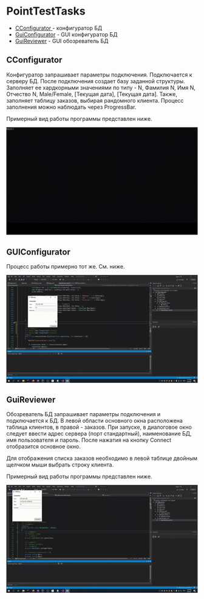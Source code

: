 # PointTestTasks

- [CConfigurator ](https://github.com/sergeymsui/PointTestTasks/tree/main/CConfigurator) - конфигуратор БД
- [GuiConfigurator](https://github.com/sergeymsui/PointTestTasks/tree/main/GuiConfigurator) - GUI конфигуратор БД
- [GuiReviewer](https://github.com/sergeymsui/PointTestTasks/tree/main/GuiReviewer) - GUI обозреватель БД

## CConfigurator

Конфигуратор запрашивает параметры подключения. Подключается к серверу БД. После подключения создает базу заданной структуры. Заполняет ее хардкорными значениями по типу - N, Фамилия N, Имя N, Отчество N, Male/Female, [Текущая дата], [Текущая дата]. Также, заполняет таблицу заказов, выбирая рандомного клиента. Процесс заполнения можно наблюдать через ProgressBar.

Примерный вид работы программы представлен ниже.

![.1k23j4hk23jh](.1k23j4hk23jh.gif)



## GUIConfigurator

Процесс работы примерно тот же. См. ниже.

![8asdf654](.8asdf654.gif)



## GuiReviewer

Обозреватель БД запрашивает параметры подключения и подключается к БД. В левой области основного окна расположена таблица клиентов, в правой - заказов. При запуске, в диалоговое окно следует ввести адрес сервера (порт стандартный), наименование БД, имя пользователя и пароль. После нажатия на кнопку Connect отобразится основное окно.

Для отображения списка заказов необходимо в левой таблице двойным щелчком мыши выбрать строку клиента.

Примерный вид работы программы представлен ниже.

![fa65s4df365as](.fa65s4df365as.gif)